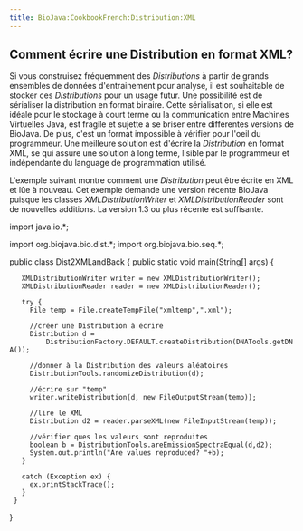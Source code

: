 ```yaml
---
title: BioJava:CookbookFrench:Distribution:XML
---
```


Comment écrire une Distribution en format XML?
----------------------------------------------

Si vous construisez fréquemment des *Distributions* à partir de grands
ensembles de données d'entrainement pour analyse, il est souhaitable de
stocker ces *Distributions* pour un usage futur. Une possibilité est de
sérialiser la distribution en format binaire. Cette sérialisation, si
elle est idéale pour le stockage à court terme ou la communication entre
Machines Virtuelles Java, est fragile et sujette à se briser entre
différentes versions de BioJava. De plus, c'est un format impossible à
vérifier pour l'oeil du programmeur. Une meilleure solution est d'écrire
la *Distribution* en format XML, se qui assure une solution à long
terme, lisible par le programmeur et indépendante du language de
programmation utilisé.

L'exemple suivant montre comment une *Distribution* peut être écrite en
XML et lûe à nouveau. Cet exemple demande une version récente BioJava
puisque les classes *XMLDistributionWriter* et *XMLDistributionReader*
sont de nouvelles additions. La version 1.3 ou plus récente est
suffisante.

<java> import java.io.\*;

import org.biojava.bio.dist.\*; import org.biojava.bio.seq.\*;

public class Dist2XMLandBack { public static void main(String[] args) {

`   XMLDistributionWriter writer = new XMLDistributionWriter();`  
`   XMLDistributionReader reader = new XMLDistributionReader();`

`   try {`  
`     File temp = File.createTempFile("xmltemp",".xml");`

`     //créer une Distribution à écrire`  
`     Distribution d =`  
`         DistributionFactory.DEFAULT.createDistribution(DNATools.getDNA());`

`     //donner à la Distribution des valeurs aléatoires`  
`     DistributionTools.randomizeDistribution(d);`

`     //écrire sur "temp"`  
`     writer.writeDistribution(d, new FileOutputStream(temp));`

`     //lire le XML`  
`     Distribution d2 = reader.parseXML(new FileInputStream(temp));`

`     //vérifier ques les valeurs sont reproduites`  
`     boolean b = DistributionTools.areEmissionSpectraEqual(d,d2);`  
`     System.out.println("Are values reproduced? "+b);`  
`   }`

`   catch (Exception ex) {`  
`     ex.printStackTrace();`  
`   }`  
` }`

} </java>
